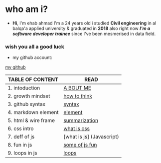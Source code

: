  # who am i? 
- **Hi**, I'm ehab ahmad I'm a 24 years old i studied **Civil engineering** in al balqa'a applied university & graduated in **2018** also right now ***I'm a software developer trainee*** since I've been mesmerised in data field.
### wish you all a good luck                                                          
- my github account: 

[my github](https://github.com/ehab-ahma)


| TABLE OF CONTENT |  READ                     |
|---               | ---                       |
| 1. intoduction     | [A BOUT ME](introd)     |                      
| 2. growth mindset| [how to think](mindset)   |
| 3. github syntax | [syntax](github)          |
| 4. markdown element |[element](markdown)     |
| 5. html & wire frame | [summarization](sum)  |
| 6. css intro     | [what is css](css)        |  
| 7. deff of js | [what is js] (Javascript)    |
| 8. fun in js  | [some of js fun](jsfunction) |   
| 9. loops in js | [loops](loops)              |
 
